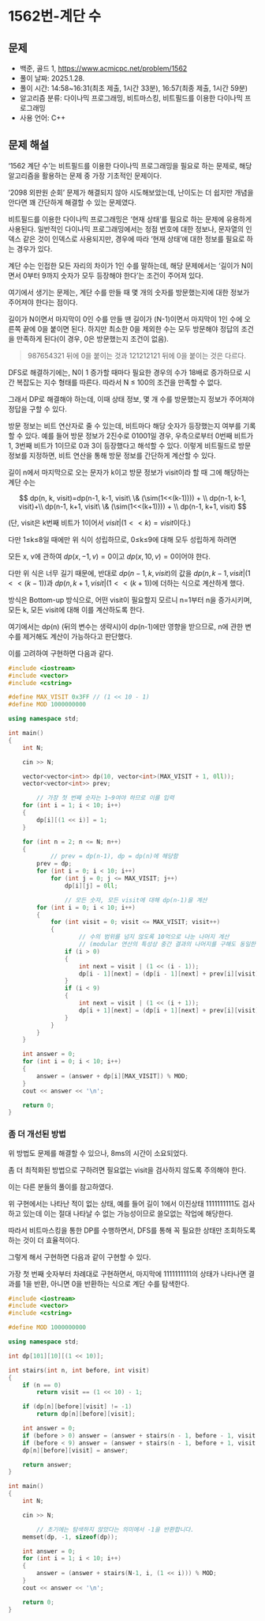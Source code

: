 # 1562번-계단 수

## 문제

- 백준, 골드 1, https://www.acmicpc.net/problem/1562
- 풀이 날짜: 2025.1.28.
- 풀이 시간: 14:58~16:31(최초 제출, 1시간 33분), 16:57(최종 제출, 1시간 59분)
- 알고리즘 분류: 다이나믹 프로그래밍, 비트마스킹, 비트필드를 이용한 다이나믹 프로그래밍
- 사용 언어: C++

## 문제 해설

‘1562 계단 수’는 비트필드를 이용한 다이나믹 프로그래밍을 필요로 하는 문제로, 해당 알고리즘을 활용하는 문제 중 가장 기초적인 문제이다.

‘2098 외판원 순회’ 문제가 해결되지 않아 시도해보았는데, 난이도는 더 쉽지만 개념을 안다면 꽤 간단하게 해결할 수 있는 문제였다.

비트필드를 이용한 다이나믹 프로그래밍은 ‘현재 상태’를 필요로 하는 문제에 유용하게 사용된다. 일반적인 다이나믹 프로그래밍에서는 정점 번호에 대한 정보나, 문자열의 인덱스 같은 것이 인덱스로 사용되지만, 경우에 따라 ‘현재 상태’에 대한 정보를 필요로 하는 경우가 있다.

계단 수는 인접한 모든 자리의 차이가 1인 수를 말하는데, 해당 문제에서는 ‘길이가 N이면서 0부터 9까지 숫자가 모두 등장해야 한다’는 조건이 주어져 있다.

여기에서 생기는 문제는, 계단 수를 만들 때 몇 개의 숫자를 방문했는지에 대한 정보가 주어져야 한다는 점이다.

길이가 N이면서 마지막이 0인 수를 만들 땐 길이가 (N-1)이면서 마지막이 1인 수에 오른쪽 끝에 0을 붙이면 된다. 하지만 최소한 0을 제외한 수는 모두 방문해야 정답의 조건을 만족하게 된다(이 경우, 0은 방문했는지 조건이 없음).

> 987654321 뒤에 0을 붙이는 것과
> 121212121 뒤에 0을 붙이는 것은 다르다.

DFS로 해결하기에는, N이 1 증가할 때마다 필요한 경우의 수가 18배로 증가하므로 시간 복잡도는 지수 형태를 따른다. 따라서 N ≤ 100의 조건을 만족할 수 없다.

그래서 DP로 해결해야 하는데, 이때 상태 정보, 몇 개 수를 방문했는지 정보가 주어져야 정답을 구할 수 있다.

방문 정보는 비트 연산자로 줄 수 있는데, 비트마다 해당 숫자가 등장했는지 여부를 기록할 수 있다. 예를 들어 방문 정보가 2진수로 01001일 경우, 우측으로부터 0번째 비트가 1, 3번째 비트가 1이므로 0과 3이 등장했다고 해석할 수 있다. 이렇게 비트필드로 방문 정보를 지정하면, 비트 연산을 통해 방문 정보를 간단하게 계산할 수 있다.

길이 n에서 마지막으로 오는 문자가 k이고 방문 정보가 visit이라 할 때 그에 해당하는 계단 수는

$$
dp(n, k, visit)=dp(n-1, k-1,  visit\ \& (\sim(1<<(k-1)))) + \\
dp(n-1, k-1,  visit)+\\
dp(n-1, k+1,  visit\ \& (\sim(1<<(k+1)))) + \\
dp(n-1, k+1,  visit)
$$

(단, visit은 k번째 비트가 1이어서 $visit | (1<<k) = visit$이다.)

다만 1≤k≤8일 때에만 위 식이 성립하므로, 0≤k≤9에 대해 모두 성립하게 하려면

모든 x, v에 관하여 $dp(x, -1, v) = 0$이고 $dp(x, 10, v)=0$이어야 한다.

다만 위 식은 너무 길기 때문에, 반대로 $dp(n-1, k, visit)$의 값을 $dp(n, k-1, visit | (1 << (k - 1))$과 $dp(n, k+1, visit | (1 << (k+1))$에 더하는 식으로 계산하게 했다.

방식은 Bottom-up 방식으로, 어떤 visit이 필요할지 모르니 n=1부터 n을 증가시키며, 모든 k, 모든 visit에 대해 이를 계산하도록 한다.

여기에서는 dp(n) (뒤의 변수는 생략시)이 dp(n-1)에만 영향을 받으므로, n에 관한 변수를 제거해도 계산이 가능하다고 판단했다.

이를 고려하여 구현하면 다음과 같다.

```cpp
#include <iostream>
#include <vector>
#include <cstring>

#define MAX_VISIT 0x3FF // (1 << 10 - 1)
#define MOD 1000000000

using namespace std;

int main()
{
    int N;

    cin >> N;

    vector<vector<int>> dp(10, vector<int>(MAX_VISIT + 1, 0ll));
    vector<vector<int>> prev;

		// 가장 첫 번째 숫자는 1~9여야 하므로 이를 입력
    for (int i = 1; i < 10; i++)
    {
        dp[i][(1 << i)] = 1;
    }

    for (int n = 2; n <= N; n++)
    {
		    // prev = dp(n-1), dp = dp(n)에 해당함
        prev = dp;
        for (int i = 0; i < 10; i++)
            for (int j = 0; j <= MAX_VISIT; j++)
                dp[i][j] = 0ll;

				// 모든 숫자, 모든 visit에 대해 dp(n-1)을 계산
        for (int i = 0; i < 10; i++)
        {
            for (int visit = 0; visit <= MAX_VISIT; visit++)
            {
		            // 수의 범위를 넘지 않도록 10억으로 나눈 나머지 계산
		            // (modular 연산의 특성상 중간 결과의 나머지를 구해도 동일한 결과가 나옴)
                if (i > 0)
                {
                    int next = visit | (1 << (i - 1));
                    dp[i - 1][next] = (dp[i - 1][next] + prev[i][visit]) % MOD;
                }
                if (i < 9)
                {
                    int next = visit | (1 << (i + 1));
                    dp[i + 1][next] = (dp[i + 1][next] + prev[i][visit]) % MOD;
                }
            }
        }
    }

    int answer = 0;
    for (int i = 0; i < 10; i++)
    {
        answer = (answer + dp[i][MAX_VISIT]) % MOD;
    }
    cout << answer << '\n';

    return 0;
}
```

### 좀 더 개선된 방법

위 방법도 문제를 해결할 수 있으나, 8ms의 시간이 소요되었다.

좀 더 최적화된 방법으로 구하려면 필요없는 visit을 검사하지 않도록 주의해야 한다.

이는 다른 분들의 풀이를 참고하였다.

위 구현에서는 나타난 적이 없는 상태, 예를 들어 길이 1에서 이진상태 1111111111도 검사하고 있는데 이는 절대 나타날 수 없는 가능성이므로 쓸모없는 작업에 해당한다.

따라서 비트마스킹을 통한 DP를 수행하면서, DFS를 통해 꼭 필요한 상태만 조회하도록 하는 것이 더 효율적이다.

그렇게 해서 구현하면 다음과 같이 구현할 수 있다.

가장 첫 번째 숫자부터 차례대로 구현하면서, 마지막에 1111111111의 상태가 나타나면 결과를 1을 반환, 아니면 0을 반환하는 식으로 계단 수를 탐색한다.

```cpp
#include <iostream>
#include <vector>
#include <cstring>

#define MOD 1000000000

using namespace std;

int dp[101][10][(1 << 10)];

int stairs(int n, int before, int visit)
{
    if (n == 0)
        return visit == (1 << 10) - 1;

    if (dp[n][before][visit] != -1)
        return dp[n][before][visit];

    int answer = 0;
    if (before > 0) answer = (answer + stairs(n - 1, before - 1, visit | (1 << (before - 1)))) % MOD;
    if (before < 9) answer = (answer + stairs(n - 1, before + 1, visit | (1 << (before + 1)))) % MOD;
    dp[n][before][visit] = answer;

    return answer;
}

int main()
{
    int N;

    cin >> N;

		// 초기에는 탐색하지 않았다는 의미에서 -1을 반환합니다.
    memset(dp, -1, sizeof(dp));

    int answer = 0;
    for (int i = 1; i < 10; i++)
    {
        answer = (answer + stairs(N-1, i, (1 << i))) % MOD;
    }
    cout << answer << '\n';

    return 0;
}
```
